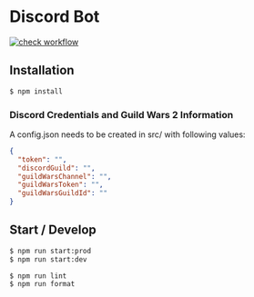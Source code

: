 # Discord Bot
[![check workflow](https://github.com/RadicalDreamer-Code/gw2-guild-check-discord-bot/actions/workflows/check.yml/badge.svg)](https://github.com/RadicalDreamer-Code/gw2-guild-check-discord-bot/actions/workflows/check.yml)


## Installation

```sh
$ npm install
```


### Discord Credentials and Guild Wars 2 Information

A config.json needs to be created in src/ with following values:

```json
{
  "token": "",
  "discordGuild": "",
  "guildWarsChannel": "",
  "guildWarsToken": "",
  "guildWarsGuildId": ""
}
```


## Start / Develop
```sh
$ npm run start:prod
$ npm run start:dev

$ npm run lint
$ npm run format
```
